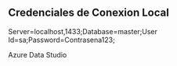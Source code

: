 ## Credenciales de Conexion Local

Server=localhost,1433;Database=master;User Id=sa;Password=Contrasena123;

Azure Data Studio

